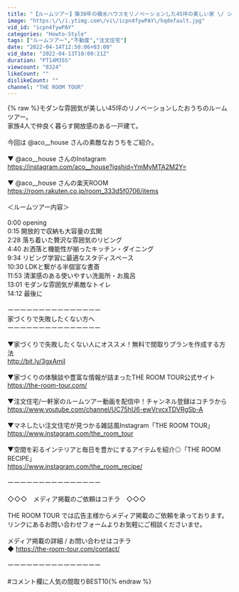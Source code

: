 ```yaml
---
title: "【ルームツアー】築30年の積水ハウスをリノベーションした45坪の美しい家 \/ シンプルモダンで統一感のあるホテルのような一戸建て"
image: "https:\/\/i.ytimg.com\/vi\/icpn4fywPAY\/hqdefault.jpg"
vid_id: "icpn4fywPAY"
categories: "Howto-Style"
tags: ["ルームツアー","不動産","注文住宅"]
date: "2022-04-14T12:58:06+03:00"
vid_date: "2022-04-13T10:00:21Z"
duration: "PT14M35S"
viewcount: "8324"
likeCount: ""
dislikeCount: ""
channel: "THE ROOM TOUR"
---
```

{% raw %}モダンな雰囲気が美しい45坪のリノベーションしたおうちのルームツアー。<br />家族4人で仲良く暮らす開放感のある一戸建て。<br /><br />今回は @aco__house さんの素敵なおうちをご紹介。<br /><br />▼ @aco__house さんのInstagram<br /><a rel="nofollow" target="blank" href="https://instagram.com/aco__house?igshid=YmMyMTA2M2Y=">https://instagram.com/aco__house?igshid=YmMyMTA2M2Y=</a><br /><br />▼ @aco__house さんの楽天ROOM<br /><a rel="nofollow" target="blank" href="https://room.rakuten.co.jp/room_333d5f0706/items">https://room.rakuten.co.jp/room_333d5f0706/items</a><br /><br />＜ルームツアー内容＞<br /><br />0:00 opening<br />0:15 開放的で収納も大容量の玄関<br />2:28 落ち着いた贅沢な雰囲気のリビング<br />4:40 お洒落と機能性が揃ったキッチン・ダイニング<br />9:34 リビング学習に最適なスタディスペース<br />10:30 LDKと繋がる半個室な書斎<br />11:53 清潔感のある使いやすい洗面所・お風呂<br />13:01 モダンな雰囲気が素敵なトイレ<br />14:12 最後に<br /><br />ーーーーーーーーーーーーーーー<br />家づくりで失敗したくない方へ <br />ーーーーーーーーーーーーーーー<br /><br />▼家づくりで失敗したくない人にオススメ！無料で間取りプランを作成する方法<br /><a rel="nofollow" target="blank" href="http://bit.ly/3gxAmiI">http://bit.ly/3gxAmiI</a><br /><br />▼家づくりの体験談や豊富な情報が詰まったTHE ROOM TOUR公式サイト<br /><a rel="nofollow" target="blank" href="https://the-room-tour.com/">https://the-room-tour.com/</a><br /><br />▼注文住宅/一軒家のルームツアー動画を配信中！チャンネル登録はコチラから<br /><a rel="nofollow" target="blank" href="https://www.youtube.com/channel/UC75hU6-ewVrvcxTDVRgSb-A">https://www.youtube.com/channel/UC75hU6-ewVrvcxTDVRgSb-A</a><br /><br />▼マネしたい注文住宅が見つかる雑誌風Instagram「THE ROOM TOUR」<br /><a rel="nofollow" target="blank" href="https://www.instagram.com/the_room_tour">https://www.instagram.com/the_room_tour</a><br /><br />▼空間を彩るインテリアと毎日を豊かにするアイテムを紹介◎「THE ROOM RECIPE」<br /><a rel="nofollow" target="blank" href="https://www.instagram.com/the_room_recipe/">https://www.instagram.com/the_room_recipe/</a><br /><br />ーーーーーーーーーーーーーーー<br /><br />◇◇◇　メディア掲載のご依頼はコチラ　◇◇◇<br /><br />THE ROOM TOUR では広告主様からメディア掲載のご依頼を承っております。<br />リンクにあるお問い合わせフォームよりお気軽にご相談くださいませ。<br /><br />メディア掲載の詳細 / お問い合わせはコチラ<br />◆  <a rel="nofollow" target="blank" href="https://the-room-tour.com/contact/">https://the-room-tour.com/contact/</a><br /><br />ーーーーーーーーーーーーーーー<br /><br />#コメント欄に人気の間取りBEST10{% endraw %}
